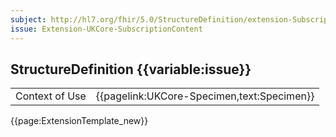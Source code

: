 ```yaml
---
subject: http://hl7.org/fhir/5.0/StructureDefinition/extension-Subscription.content
issue: Extension-UKCore-SubscriptionContent
---
```

## StructureDefinition {{variable:issue}}

<table id="addToTranspose">
<tr><td>Context of Use</td>
<td>{{pagelink:UKCore-Specimen,text:Specimen}}</td>
</tr>
</table>

{{page:ExtensionTemplate_new}}